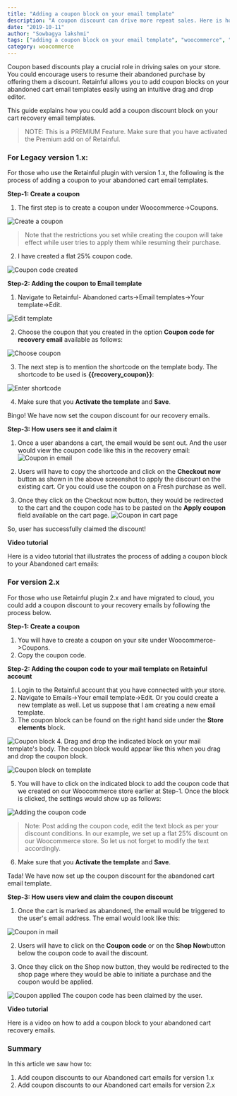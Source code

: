 ```yaml
---
title: "Adding a coupon block on your email template"
description: "A coupon discount can drive more repeat sales. Here is how you could add coupons to your abandoned cart emails."
date: "2019-10-11"
author: "Sowbagya lakshmi"
tags: ["adding a coupon block on your email template", "woocommerce", "abandoned cart emails"]
category: woocommerce
---
```


Coupon based discounts play a crucial role in driving sales on your store. You could encourage users to resume their abandoned purchase by offering them a discount.
Retainful allows you to add coupon blocks on your abandoned cart email templates easily using an intuitive drag and drop editor. 

This guide explains how you could add a coupon discount block on your cart recovery email templates.

> NOTE: This is a PREMIUM Feature. Make sure that you have activated the Premium add on of Retainful.

### For Legacy version 1.x:
For those who use the Retainful plugin with version 1.x, the following is the process of adding a coupon to your abandoned cart email templates.

 **Step-1: Create a coupon** 
 
 1. The first step is to create a coupon under Woocommerce->Coupons. 

![Create a coupon](../../images/docs/adding-a-coupon-block-to-abandoned-cart-templates/create-a-coupon.png)

> Note that the restrictions you set while creating the coupon will take effect while user tries to apply them while resuming their purchase.

2. I have created a flat 25% coupon code.

![Coupon code created](../../images/docs/adding-a-coupon-block-to-abandoned-cart-templates/created-coupon-code.png)


**Step-2: Adding the coupon to Email template**

1. Navigate to Retainful- Abandoned carts->Email templates->Your template->Edit.

![Edit template](../../images/docs/adding-a-coupon-block-to-abandoned-cart-templates/edit-email-template.png)

2. Choose the coupon that you created in the option **Coupon code for recovery email** available as follows:

![Choose coupon](../../images/docs/adding-a-coupon-block-to-abandoned-cart-templates/choose-coupon.png)

3. The next step is to mention the shortcode on the template body. The shortcode to be used is **{{recovery_coupon}}**:

![Enter shortcode](../../images/docs/adding-a-coupon-block-to-abandoned-cart-templates/shortcode-for-coupon.png)

4. Make sure that you **Activate the template** and **Save**.

Bingo! We have now set the coupon discount for our recovery emails.

**Step-3: How users see it and claim it**

1. Once a user abandons a cart, the email would be sent out. And the user would view the coupon code like this in the recovery email:
![Coupon in email](../../images/docs/adding-a-coupon-block-to-abandoned-cart-templates/coupon-in-mail.png)

2. Users will have to copy the shortcode and click on the **Checkout now** button as shown in the above screenshot to apply the discount on the existing cart. Or you could use the coupon on a Fresh purchase as well.
3. Once they click on the Checkout now button, they would be redirected to the cart and the coupon code has to be pasted on the **Apply coupon** field available on the cart page. 
![Coupon in cart page](../../images/docs/adding-a-coupon-block-to-abandoned-cart-templates/coupon-in-cart.png)


So, user has successfully claimed the discount!

**Video tutorial**

Here is a video tutorial that illustrates the process of adding a coupon block to your Abandoned cart emails:

<div style="position: relative; padding-bottom: 56.25%; height: 0;"&gt;&lt;iframe src="https://www.loom.com/embed/279cc5aece7f46b9af2b93bd874c6023" frameborder="0" webkitallowfullscreen mozallowfullscreen allowfullscreen style="position: absolute; top: 0; left: 0; width: 100%; height: 100%;"</div>


### For version 2.x

For those who use Retainful plugin 2.x and have migrated to cloud, you could add a coupon discount to your recovery emails by following the process below.

**Step-1: Create a coupon** 

1. You will have to create a coupon on your site under Woocommerce->Coupons.
2. Copy the coupon code.

**Step-2: Adding the coupon code to your mail template on Retainful account**

1. Login to the Retainful account that you have connected with your store.
2. Navigate to Emails->Your email template->Edit. Or you could create a new template as well. Let us suppose that I am creating a new email template.
3. The coupon block can be found on the right hand side under the **Store elements** block.

![Coupon block](../../images/docs/adding-a-coupon-block-to-abandoned-cart-templates/coupon-block.png)
4. Drag and drop the indicated block on your mail template's body. The coupon block would appear like this when you drag and drop the coupon block.

![Coupon block on template](../../images/docs/adding-a-coupon-block-to-abandoned-cart-templates/coupon-block-on-template.png)

5. You will have to click on the indicated block to add the coupon code that we created on our Woocommerce store earlier at Step-1. Once the block is clicked, the settings would show up as follows:

![Adding the coupon code](../../images/docs/adding-a-coupon-block-to-abandoned-cart-templates/adding-coupon-code.png)

> Note: Post adding the coupon code, edit the text block as per your discount conditions. In our example, we set up a flat 25% discount on our Woocommerce store. So let us not forget to modify the text accordingly.

6. Make sure that you **Activate the template** and **Save**.

Tada! We have now set up the coupon discount for the abandoned cart email template.

**Step-3: How users view and claim the coupon discount**

1. Once the cart is marked as abandoned, the email would be triggered to the user's email address. The email would look like this:

![Coupon in mail](../../images/docs/adding-a-coupon-block-to-abandoned-cart-templates/coupon-in-mail-cloud.png)

2. Users will have to click on the **Coupon code** or on the **Shop Now**button below the coupon code to avail the discount.

3. Once they click on the Shop now button, they would be redirected to the shop page where they would be able to initiate a purchase and the coupon would be applied.

![Coupon applied](../../images/docs/adding-a-coupon-block-to-abandoned-cart-templates/2.x-coupon-applied.png)
The coupon code has been claimed by the user.

**Video tutorial**

Here is a video on how to add a coupon block to your abandoned cart recovery emails.

<div style="position: relative; padding-bottom: 56.25%; height: 0;"&gt;&lt;iframe src="https://www.loom.com/embed/1e99048fceab4b27ab0b9941334f01b3" frameborder="0" webkitallowfullscreen mozallowfullscreen allowfullscreen style="position: absolute; top: 0; left: 0; width: 100%; height: 100%;"</div>

### Summary

In this article we saw how to:
1) Add coupon discounts to our Abandoned cart emails for version 1.x
2) Add coupon discounts to our Abandoned cart emails for version 2.x
